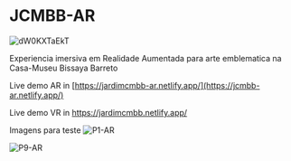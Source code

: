 # JCMBB-AR

![dW0KXTaEkT](https://github.com/user-attachments/assets/8ec1a680-55e7-453a-a1cf-a70caffe0520)

Experiencia imersiva em Realidade Aumentada para arte emblematica na Casa-Museu Bissaya Barreto

Live demo AR in [https://jardimcmbb-ar.netlify.app/](https://jcmbb-ar.netlify.app/)

Live demo VR in https://jardimcmbb.netlify.app/

Imagens para teste
![P1-AR](https://github.com/user-attachments/assets/6fc0c9dd-494f-4081-bb7a-3417f66b6bfe)

![P9-AR](https://github.com/user-attachments/assets/7f35474f-0a8c-428e-9aa9-830b2f0b5970)

